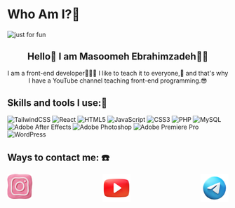 # Who Am I?🤙

<img align="center" src="https://user-images.githubusercontent.com/106168428/190207374-614dd339-b72c-4fed-bec0-69e1c83d741d.svg" alt="just for fun" />

<h2 align="center">Hello👋 I am Masoomeh Ebrahimzadeh👼🏻</h2>

<p align="center">I am a front-end developer👩🏻‍💻 I like to teach it to everyone,💙 and that's why I have a YouTube channel teaching front-end programming.😎</p>

<h2 align="left">Skills and tools I use:💪</h2>

![TailwindCSS](https://img.shields.io/badge/tailwindcss-%2338B2AC.svg?style=for-the-badge&logo=tailwind-css&logoColor=white) ![React](https://img.shields.io/badge/react-%2320232a.svg?style=for-the-badge&logo=react&logoColor=%2361DAFB) ![HTML5](https://img.shields.io/badge/html5-%23E34F26.svg?style=for-the-badge&logo=html5&logoColor=white) ![JavaScript](https://img.shields.io/badge/javascript-%23323330.svg?style=for-the-badge&logo=javascript&logoColor=%23F7DF1E) ![CSS3](https://img.shields.io/badge/css3-%231572B6.svg?style=for-the-badge&logo=css3&logoColor=white) ![PHP](https://img.shields.io/badge/php-%23777BB4.svg?style=for-the-badge&logo=php&logoColor=white) 	![MySQL](https://img.shields.io/badge/mysql-%2300f.svg?style=for-the-badge&logo=mysql&logoColor=white) 	![Adobe After Effects](https://img.shields.io/badge/Adobe%20After%20Effects-9999FF.svg?style=for-the-badge&logo=Adobe%20After%20Effects&logoColor=white) ![Adobe Photoshop](https://img.shields.io/badge/adobe%20photoshop-%2331A8FF.svg?style=for-the-badge&logo=adobe%20photoshop&logoColor=white) ![Adobe Premiere Pro](https://img.shields.io/badge/Adobe%20Premiere%20Pro-9999FF.svg?style=for-the-badge&logo=Adobe%20Premiere%20Pro&logoColor=white) ![WordPress](https://img.shields.io/badge/WordPress-%23117AC9.svg?style=for-the-badge&logo=WordPress&logoColor=white)

<h2 align="left">Ways to contact me: ☎️</h2>

<div style="display : flex ; gap : 10rem ;">
  <a href="https://www.instagram.com/blue__site/"><img src="https://github.com/MasoomehE/MasoomehE/blob/main/image/icons8-instagram-90.png" ></a>
  <a href="https://www.youtube.com/channel/UC6vDICD0yMAMBY2nB_T_HUA"><img src="https://github.com/MasoomehE/MasoomehE/blob/main/image/icons8-youtube-100.png" ></a>         <a href="https://t.me/masoomeh388"><img src="https://github.com/MasoomehE/MasoomehE/blob/main/image/icons8-telegram-100.png" ></a>
</div>

